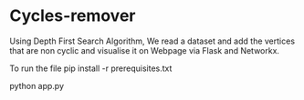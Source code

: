# Cycles-remover
Using Depth First Search Algorithm, We read a dataset and add the vertices that are non cyclic and visualise it on Webpage via Flask and Networkx.

To run the file
pip install -r prerequisites.txt

python app.py
